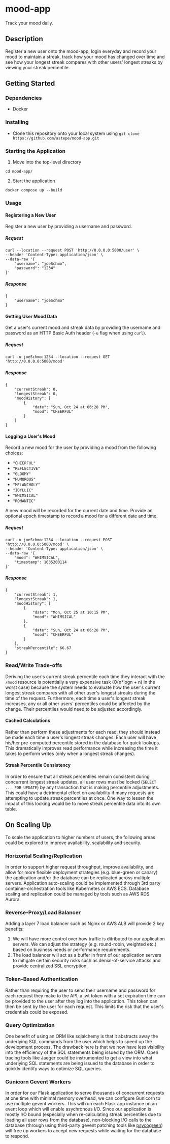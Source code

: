 # mood-app

Track your mood daily.

## Description

Register a new user onto the mood-app, login everyday and record your mood to maintain a streak, track how your mood has changed over time and see how your longest streak compares with other users' longest streaks by viewing your streak percentile.

## Getting Started

### Dependencies

* Docker

### Installing

* Clone this repository onto your local system using `git clone https://github.com/astepe/mood-app.git`

### Starting the Application

1. Move into the top-level directory
```
cd mood-app/
```

2. Start the application
```
docker compose up --build
```

### Usage
#### Registering a New User
Register a new user by providing a username and password.
##### Request
```
curl --location --request POST 'http://0.0.0.0:5000/user' \
--header 'Content-Type: application/json' \
--data-raw '{
    "username": "joeSchmo",
    "password": "1234"
}'
```
##### Response
```
{
    "username": "joeSchmo"
}
```
#### Getting User Mood Data
Get a user's current mood and streak data by providing the username and password as an HTTP Basic Auth header (`-u` flag when using `curl`).
##### Request
```
curl -u joeSchmo:1234 --location --request GET 'http://0.0.0.0:5000/mood'
```
##### Response
```
{
    "currentStreak": 0,
    "longestStreak": 0,
    "moodHistory": [
        {
            "date": "Sun, Oct 24 at 06:28 PM",
            "mood": "CHEERFUL"
        }
    ]
}
```
#### Logging a User's Mood
Record a new mood for the user by providing a mood from the following choices:
* `"CHEERFUL"`
* `"REFLECTIVE"`
* `"GLOOMY"`
* `"HUMOROUS"`
* `"MELANCHOLY"`
* `"IDYLLIC"`
* `"WHIMSICAL"`
* `"ROMANTIC"`

A new mood will be recorded for the current date and time. Provide an optional epoch timestamp to record a mood for a different date and time.

##### Request
```
curl -u joeSchmo:1234 --location --request POST 'http://0.0.0.0:5000/mood' \
--header 'Content-Type: application/json' \
--data-raw '{
    "mood": "WHIMSICAL",
    "timestamp": 1635200114
}'
```
##### Response
```
{
    "currentStreak": 1,
    "longestStreak": 1,
    "moodHistory": [
        {
            "date": "Mon, Oct 25 at 10:15 PM",
            "mood": "WHIMSICAL"
        },
        {
            "date": "Sun, Oct 24 at 06:28 PM",
            "mood": "CHEERFUL"
        }
    ],
    "streakPercentile": 66.67
}
```
### Read/Write Trade-offs
Deriving the user's current streak percentile each time they interact with the `/mood` resource is potentially a very expensive task (O(n*logn + n) in the worst case) because the system needs to evaluate how the user's current longest streak compares with all other user's longest streaks during the time of the request. Furthermore, each time a user's longest streak increases, any or all other users' percentiles could be affected by the change. Their percentiles would need to be adjusted accordingly.

#### Cached Calculations
Rather than perform these adjustments for each read, they should instead be made each time a user's longest streak changes. Each user will have his/her pre-computed percentile stored in the database for quick lookups. This dramatically improves read performance while increasing the time it takes to perform writes (only when a longest streak changes).

#### Streak Percentile Consistency
In order to ensure that all streak percentiles remain consistent during concurrent longest streak updates, all user rows must be locked (`SELECT ... FOR UPDATE`) by any transaction that is making percentile adjustments. This could have a detrimental effect on availability if many requests are attempting to update streak percentiles at once. One way to lessen the impact of this locking would be to move streak percentile data into its own table.

## On Scaling Up
To scale the application to higher numbers of users, the following areas could be explored to improve availability, scalability and security.
### Horizontal Scaling/Replication
In order to support higher request throughput, improve availability, and allow for more flexible deployment strategies (e.g. blue-green or canary) the application and/or the database can be replicated across multiple servers. Application auto-scaling could be implemented through 3rd party container-orchestration tools like Kubernetes or AWS ECS. Database scaling and replication could be managed by tools such as AWS RDS Aurora.
### Reverse-Proxy/Load Balancer
Adding a layer 7 load balancer such as Nginx or AWS ALB will provide 2 key benefits:
1. We will have more control over how traffic is ditributed to our application servers. We can adjust the strategy (e.g. round-robin, weighted etc.) based on business needs or performance requirements.
2. The load balancer will act as a buffer in front of our application servers to mitigate certain security risks such as denial-of-service attacks and provide centralized SSL encryption.
### Token-Based Authentication
Rather than requiring the user to send their username and password for each request they make to the API, a jwt token with a set expiration time can be provided to the user after they log into the application. This token can then be sent by the user for each request. This limits the risk that the user's credentials could be exposed. 
### Query Optimization
One benefit of using an ORM like sqlalchemy is that it abstracts away the underlying SQL commands from the user which helps to speed up the development process. The drawback here is that we now have less visibility into the efficiency of the SQL statements being issued by the ORM. Open tracing tools like Jaeger could be instrumented to get a view into what underlying SQL statements are being issued to the database in order to quickly identify ways to optimize SQL queries.
### Gunicorn Gevent Workers
In order for our Flask application to serve thousands of concurrent requests at one time with minimal memory overhead, we can configure Gunicorn to use multiple gevent workers. This will run each Flask app instance on an event loop which will enable asychronous I/O. Since our application is mostly I/O bound (especially when re-calculating streak percentiles due to loading all user rows from the database), non-blocking I/O calls to the database (through using third-party gevent patching tools like [psycogreen](https://pypi.org/project/psycogreen/)) will free up workers to accept new requests while waiting for the database to respond.
